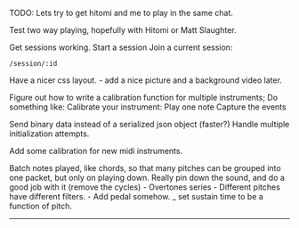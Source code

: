 TODO: Lets try to get hitomi and me to play in the same chat. 

Test two way playing, hopefully with Hitomi or Matt Slaughter.

Get sessions working.
    Start a session
    Join a current session:

    /session/:id

Have a nicer css layout. - add a nice picture and a background video later. 

Figure out how to write a calibration function for multiple instruments;
Do something like:
    Calibrate your instrument:
        Play one note 
            Capture the events


Send binary data instead of a serialized json object (faster?)
Handle multiple initialization attempts. 

Add some calibration for new midi instruments.

Batch notes played, like chords, so that many pitches can be grouped into one packet, but only 
on playing down. 
Really pin down the sound, and do a good job with it (remove the cycles)
    - Overtones series 
    - Different pitches have different filters.
    - Add pedal somehow. 
    _ set sustain time to be a function of pitch. 

____

